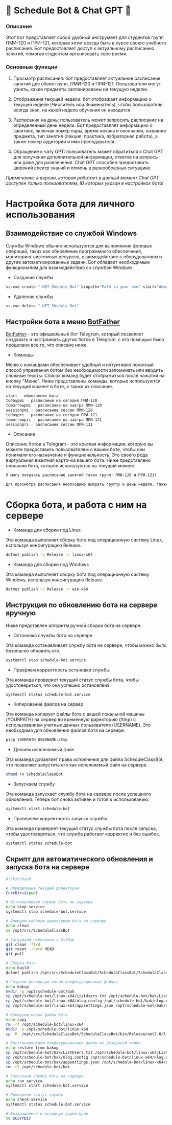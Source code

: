 # 🤖 Schedule Bot & Chat GPT 👾

### Описание 
Этот бот представляет собой удобный инструмент для студентов групп ПМИ-120 и ПРИ-121, которые хотят всегда быть в курсе своего учебного расписания. Бот предоставляет доступ к актуальному расписанию занятий, помогая студентам организовать свое время.

### Основные функции

1. Просмотр расписания: бот предоставляет актуальное расписание занятий для обеих групп, ПМИ-120 и ПРИ-121. Пользователи могут узнать, какие предметы запланированы на текущую неделю.

2. Отображение текущей недели: бот отображает информацию о текущей неделе (Числитель или Знаменатель), чтобы пользователь всегда знал, на какой неделе обучения он находится.

3. Расписание на день: пользователь может запросить расписание на определенный день недели. Бот предоставляет информацию о занятиях, включая номер пары, время начала и окончания, название предмета, тип занятия (лекция, практика, лабраторная работа), а также номер аудитории и имя преподавателя.

4. Обращение к чату GPT: пользователь может обратиться к Chat GPT для получения дополнительной информации, ответов на вопросы или даже для развлечения. Chat GPT способен предоставить широкий спектр знаний и помочь в разнообразных ситуациях.
 
_Примечание: в версии, которая работает в данный момент Chat GPT доступен только пользователям, ID которых указан в настройках бота!_

# Настройка бота для личного использования 
## Взаимодействие со службой Windows

Службы Windows обычно используются для выполнения фоновых операций, таких как обновление программного обеспечения, мониторинг системных ресурсов, взаимодействие с оборудованием и другие автоматизированные задачи. Бот обладает необходимым функционалом для взаимодействия со службой Windows.
 
* Создание службы
```bash
sc.exe create ".NET Shedule Bot" binpath="Path to your exe" start="demand"
```
* Удаление службы
```bash
sc.exe delete ".NET Shedule Bot"
```

## Настройки бота в меню [BotFather](https://t.me/BotFather "У этого бота можно получить токен, а также персонализировать своего бота!")

[BotFather](https://t.me/BotFather) - это официальный бот Telegram, который позволяет создавать и настраивать других ботов в Telegram, с его помощью было проделано все то, что описано ниже.

* Команды

Меню с командами обеспечивает удобный и интуитивно понятный способ управления ботом без необходимости запоминать или вводить сложные тексты. Список команд будет отображаться после нажатия на кнопку "Меню". Ниже представлены команды, которые используются на текущий момент в боте, а также их описание.

```bash
start - обновление бота 
todaypmi - расписание на сегодня ПМИ-120
tomorrowpmi - расписание на завтра ПМИ-120
sessionpmi - расписание сессии ПМИ-120
todaypri - расписание на сегодня ПРИ-121
tomorrowpri - расписание на завтра ПРИ-121
sessionpri - расписание сессии ПРИ-121
```

* Описание

Описание ботов в Telegram - это краткая информация, которую вы можете предоставить пользователям о вашем боте, чтобы они понимали его назначение и функциональность. Это своего рода виртуальная визитная карточка вашего бота. Ниже представлено описание бота, которое используются на текущий момент.

```bash
Я могу показать расписание занятий таких групп: ПМИ-120 и ПРИ-121!

Для просмотра расписания необходимо выбрать группу и день недели, также я расскажу числитель или знаменатель сейчас!
```
# Сборка бота, и работа с ним на сервере
* Команда для сборки под Linux 

Эта команда выполняет сборку бота под операционную систему Linux, используя конфигурацию Release.

```bash
dotnet publish -c Release -r linux-x64
```

* Команда для сборки под Windows 

Эта команда выполняет сборку бота под операционную систему Windows, используя конфигурацию Release.

```bash
dotnet publish -c Release -r win-x64
```

## Инструкция по обновлению бота на сервере вручную 

Ниже представлен алгоритм ручной сборки бота на сервере.

* Остановка службы бота на сервере

Эта команда останавливает службу бота на сервере, чтобы можно было безопасно обновить его.

```bash
systemctl stop schedule-bot.service
```

* Прверяем корректность остановки службы

Эта команда проверяет текущий статус службы бота, чтобы удостовериться, что она успешно остановлена.

```bash
systemctl status schedule-bot.service
```

* Копирование файлов на сервер

Эта команда копирует файлы бота с вашей локальной машины (YOURPATH) на сервер во временную директорию (/tmp) с использованием учетных данных пользователя (USERNAME). Это необходимо для обновления файлов бота на сервере.

```bash
pscp YOURPATH USERNAME:/tmp
```

* Делаем исполняемый файл

Эта команда добавляет права исполнения для файла ScheduleClassBot, что позволяет запустить его как исполняемый файл на сервере.

```bash
chmod +x ScheduleClassBot
```
* Запускаем службу

Эта команда запускает службу бота на сервере после успешного обновления. Теперь бот снова активен и готов к использованию.

```bash
systemctl start schedule-bot
```

* Проверяем корректность запуска службы

Эта команда проверяет текущий статус службы бота после запуска, чтобы удостовериться, что служба работает корректно и без ошибок.

```bash
systemctl status schedule-bot
```

## Скрипт для автоматического обновления и запуска бота на сервере
```bash
#!/bin/bash

# Определение текущей директории
CurrDir=$(pwd)

# Останавливаем службу бота на сервере
echo stop service
systemctl stop schedule-bot.service

# Очищаем рабочую директорию бота на сервере
echo clean
cd /opt/src/ScheduleClassBot

# Загружаем изменения с GitHub
git clean -ffxd
git reset --hard HEAD
git pull

# Сборка бота
echo build
dotnet publish /opt/src/ScheduleClassBot/ScheduleClassBot/ScheduleClassBot.csproj -c Release -r linux-x64 --self-contained

# Создаем резервную копию конфигурационных файлов
echo bakup
mkdir -p /opt/schedule-bot/bak
cp /opt/schedule-bot/linux-x64/ListUsers.txt /opt/schedule-bot/bak/ListUsers.txt
cp /opt/schedule-bot/linux-x64/nlog.config /opt/schedule-bot/bak/nlog.config
cp /opt/schedule-bot/linux-x64/appsettings.json /opt/schedule-bot/bak/appsettings.json

# Копируем новые файлы бота
echo copy
rm -rf /opt/schedule-bot/linux-x64
mkdir -p /opt/schedule-bot/linux-x64
cp -R  /opt/src/ScheduleClassBot/ScheduleClassBot/bin/Release/net7.0/linux-x64/publish/* /opt/schedule-bot/linux-x64

# Восстанавливаем конфигурационные файлы из резервной копии
echo restore from bakup
cp /opt/schedule-bot/bak/ListUsers.txt /opt/schedule-bot/linux-x64/ListUsers.txt
cp /opt/schedule-bot/bak/nlog.config /opt/schedule-bot/linux-x64/nlog.config
cp /opt/schedule-bot/bak/appsettings.json /opt/schedule-bot/linux-x64/appsettings.json
rm -rf /opt/schedule-bot/bak

# Запускаем службу бота на сервере
echo run service
systemctl start schedule-bot.service

# Проверяем статус службы
echo check service
systemctl status schedule-bot.service

# Возвращаемся в исходную директорию
cd $CurrDir
```